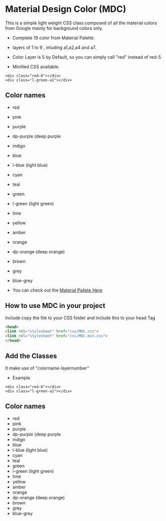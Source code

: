 # Material Design Color (MDC) 

This is a simple light weight CSS class composed of all the material colors from Google mainly for background colors only.

* Complete 19 color from Material Palette.

* layers of 1 to 9 , inluding a1,a2,a4 and a7.

* Color Layer is 5 by Default, so you can simply call "red" instead of red-5

* Minified CSS available.

```
<div class="red-6"></div>
<div class="l-green-a1"></div>
```
## Color names 

* red
* pink
* purple
* dp-purple (deep purple
* indigo
* blue
* l-blue (light blue)
* cyan
* teal
* green
* l-green (light green)
* lime
* yellow
* amber
* orange
* dp-orange (deep orange)
* brown
* grey
* blue-grey


* You can check out the [Material Pallete Here](https://material.io/color)

## How to use MDC in your project

Include copy the file to your CSS folder and include this to your <HTML> head Tag

```HTML
<head>
<link rel="stylesheet" href="css/MDC.css">
<link rel="stylesheet" href="css/MDC.min.css">
</head>
``` 
## Add the Classes 

It make use of "colorname-layernumber" 

* Example

```
<div class="red-6"></div>
<div class="l-green-a1"></div>
```
## Color names 

* red
* pink
* purple
* dp-purple (deep purple
* indigo
* blue
* l-blue (light blue)
* cyan
* teal
* green
* l-green (light green)
* lime
* yellow
* amber
* orange
* dp-orange (deep orange)
* brown
* grey
* blue-grey

